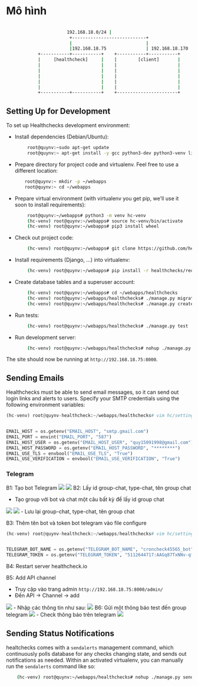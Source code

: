 # Mô hình

```sh
 
                       192.168.18.0/24 |
                        +----------------------------+
                        |                            |                                                     
                        |192.168.18.75               | 192.168.18.170                   
            +-----------+-----------+    +-----------+-----------+    
            |     [healthcheck]     |    |        [client]       |     
            |                       |    |                       |  
            |                       |    |                       |  
            |                       |    |                       |    
            |                       |    |                       |    
            |                       |    |                       |    
            +-----------+-----------+    +-----------------------+      
```

## Setting Up for Development

To set up Healthchecks development environment:

* Install dependencies (Debian/Ubuntu):
```sh
        root@quynv:~sudo apt-get update
        root@quynv:~ apt-get install -y gcc python3-dev python3-venv libpq-dev
```
* Prepare directory for project code and virtualenv. Feel free to use a
  different location:
```sh
       root@quynv:~ mkdir -p ~/webapps
       root@quynv:~ cd ~/webapps
```
* Prepare virtual environment
  (with virtualenv you get pip, we'll use it soon to install requirements):
```sh
        root@quynv:~/webapps# python3 -m venv hc-venv
        (hc-venv) root@quynv:~/webapps# source hc-venv/bin/activate
        (hc-venv) root@quynv:~/webapps# pip3 install wheel
```
* Check out project code:
```sh
        (hc-venv) root@quynv:~/webapps# git clone https://github.com/healthchecks/healthchecks.git
```
* Install requirements (Django, ...) into virtualenv:
```sh
        (hc-venv) root@quynv:~/webapps# pip install -r healthchecks/requirements.txt
```

* Create database tables and a superuser account:
```sh
        (hc-venv) root@quynv:~/webapps# cd ~/webapps/healthchecks
        (hc-venv) root@quynv:~/webapps/healthchecks# ./manage.py migrate
        (hc-venv) root@quynv:~/webapps/healthchecks# ./manage.py createsuperuser
```
 
* Run tests:
```sh
        (hc-venv) root@quynv:~/webapps/healthchecks# ./manage.py test
```
* Run development server:
```sh
        (hc-venv) root@quynv:~/webapps/healthchecks# nohup ./manage.py runserver 192.168.18.75:8000 &
```
The site should now be running at `http://192.168.18.75:8000`.



## Sending Emails

Healthchecks must be able to send email messages, so it can send out login
links and alerts to users. Specify your SMTP credentials using the following
environment variables:

```python
(hc-venv) root@quynv-healthcheck:~/webapps/healthchecks# vim hc/settings.py


EMAIL_HOST = os.getenv("EMAIL_HOST", "smtp.gmail.com")
EMAIL_PORT = envint("EMAIL_PORT", "587")
EMAIL_HOST_USER = os.getenv("EMAIL_HOST_USER", "quy15091998@gmail.com")
EMAIL_HOST_PASSWORD = os.getenv("EMAIL_HOST_PASSWORD", "********")
EMAIL_USE_TLS = envbool("EMAIL_USE_TLS", "True")
EMAIL_USE_VERIFICATION = envbool("EMAIL_USE_VERIFICATION", "True")
```
### Telegram

B1: Tạo bot Telegram
<img src="https://github.com/lean15998/healthcheck.io/blob/main/images/01.png" />
<img src="https://github.com/lean15998/healthcheck.io/blob/main/images/02.png" />
B2: Lấy id group-chat, type-chat, tên group chat 
- Tạo group với bot và chat một câu bất kỳ để lấy id group chat
<img src="https://github.com/lean15998/healthcheck.io/blob/main/images/04.png" />

<img src="https://github.com/lean15998/healthcheck.io/blob/main/images/05.png" />
- Lưu lại group-chat, type-chat, tên group chat

B3: Thêm tên bot và token bot telegram vào file configure

```python
(hc-venv) root@quynv-healthcheck:~/webapps/healthchecks# vim hc/settings.py


TELEGRAM_BOT_NAME = os.getenv("TELEGRAM_BOT_NAME", "croncheck45565_bot")
TELEGRAM_TOKEN = os.getenv("TELEGRAM_TOKEN", "5112644717:AAGq87TxNNv-qfXF8-aIkBmBAXRl-TCOfzA")
```
B4: Restart server healthcheck.io


B5: Add API channel
 - Truy cập vào trang admin `http://192.168.18.75:8000/admin/`
 - Đến  API -> Channel -> add
 <img src="https://github.com/lean15998/healthcheck.io/blob/main/images/06.png" />
 - Nhập các thông tin như sau:
<img src="https://github.com/lean15998/healthcheck.io/blob/main/images/07.png" />
B6: Gửi một thông báo test đến group telegram
<img src="https://github.com/lean15998/healthcheck.io/blob/main/images/08.png" />
- Check thông báo trên telegram
<img src="https://github.com/lean15998/healthcheck.io/blob/main/images/09.png" />

## Sending Status Notifications

healtchecks comes with a `sendalerts` management command, which continuously
polls database for any checks changing state, and sends out notifications as
needed. Within an activated virtualenv, you can manually run
the `sendalerts` command like so:
```sh
    (hc-venv) root@quynv:~/webapps/healthchecks# nohup ./manage.py sendalerts &
```

